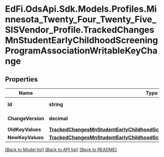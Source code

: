 # EdFi.OdsApi.Sdk.Models.Profiles.Minnesota_Twenty_Four_Twenty_Five_SISVendor_Profile.TrackedChangesMnStudentEarlyChildhoodScreeningProgramAssociationWritableKeyChange

## Properties

Name | Type | Description | Notes
------------ | ------------- | ------------- | -------------
**Id** | **string** | Resource identifier | [optional] 
**ChangeVersion** | **decimal** | Change version | [optional] 
**OldKeyValues** | [**TrackedChangesMnStudentEarlyChildhoodScreeningProgramAssociationWritableKey**](TrackedChangesMnStudentEarlyChildhoodScreeningProgramAssociationWritableKey.md) |  | [optional] 
**NewKeyValues** | [**TrackedChangesMnStudentEarlyChildhoodScreeningProgramAssociationWritableKey**](TrackedChangesMnStudentEarlyChildhoodScreeningProgramAssociationWritableKey.md) |  | [optional] 

[[Back to Model list]](../README.md#documentation-for-models) [[Back to API list]](../README.md#documentation-for-api-endpoints) [[Back to README]](../README.md)

